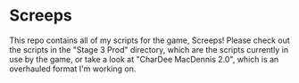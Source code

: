 # Screeps
This repo contains all of my scripts for the game, Screeps!
Please check out the scripts in the "Stage 3 Prod" directory, which are the scripts currently in use by the game, or take a look at "CharDee MacDennis 2.0", which is an overhauled format I'm working on.
